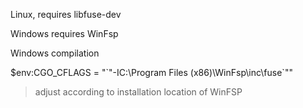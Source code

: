 Linux, requires libfuse-dev

Windows requires WinFsp

Windows compilation

$env:CGO_CFLAGS = "\`"-IC:\Program Files (x86)\WinFsp\inc\fuse\`""
> adjust according to installation location of WinFSP
